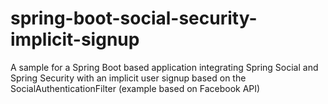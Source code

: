 # spring-boot-social-security-implicit-signup
A sample for a Spring Boot based application integrating Spring Social and Spring Security with an implicit user signup based on the SocialAuthenticationFilter (example based on Facebook API)
